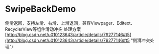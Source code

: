 # SwipeBackDemo
侧滑返回，支持左滑、右滑、上滑返回，兼容Viewpager、Editext、RecyclerView等组件滑动冲突
处理方案[http://blog.csdn.net/u010123643/article/details/79277146#t5](http://blog.csdn.net/u010123643/article/details/79277146#t5 "侧滑冲突处理")
